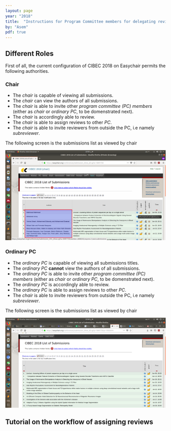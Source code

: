 ```yaml
---
layout: page
year: "2018"
title:  "Instructions for Program Committee members for delegating reviewers at Easychair submission system"
by: "Asem"
pdf: true
---
```


## Different Roles

First of all, the current configuration of CIBEC 2018 on Easychair permits the following authorities.

### Chair

- The *chair* is capable of viewing all submissions.
- The *chair* can view the authors of all submissions.
- The *chair* is able to invite other *program committee (PC) members* (either as *chair* or *ordinary PC*, to be domenstrated next).
- The *chair* is accordingly able to review.
- The *chair* is able to assign reviews to other *PC*.
- The *chair* is able to invite reviewers from outside the PC, i.e namely *subreviewer*.

The following screen is the submissions list as viewed by chair

![](images/submissions-list-chair.png)

### Ordinary PC

- The *ordinary PC* is capable of viewing all submissions titles.
- The *ordinary PC* **cannot** view the authors of all submissions.
- The *ordinary PC* is able to invite other *program committee (PC) members* (either as *chair* or *ordinary PC*, to be domenstrated next).
- The *ordinary PC* is accordingly able to review.
- The *ordinary PC* is able to assign reviews to other *PC*.
- The *chair* is able to invite reviewers from outside the PC, i.e namely *subreviewer*.

The following screen is the submissions list as viewed by chair

![](images/submissions-list-opc.png)


## Tutorial on the workflow of assigning reviews



### 

